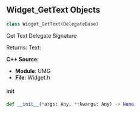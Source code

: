 ## Widget_GetText Objects

```python
class Widget_GetText(DelegateBase)
```

Get Text  Delegate Signature

Returns:
    Text:

**C++ Source:**

- **Module**: UMG
- **File**: Widget.h

<a id="unreal.Widget_GetText.__init__"></a>

#### __init__

```python
def __init__(*args: Any, **kwargs: Any) -> None
```

<a id="unreal.Widget_GetWidget"></a>